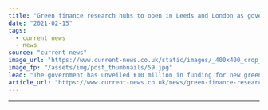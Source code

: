 ```yaml
---
title: "Green finance research hubs to open in Leeds and London as government unveils £10m funding"
date: "2021-02-15"
tags: 
  - current news
  - news
source: "current news"
image_url: "https://www.current-news.co.uk/static/images/_400x400_crop_center-center/Leeds-image-Mark-Stevenson.jpg"
image_fp: "/assets/img/post_thumbnails/59.jpg"
lead: "​The government has unveiled £10 million in funding for new green finance research hubs in a bid to position Leeds and London as “global centres for green finance”."
article_url: "https://www.current-news.co.uk/news/green-finance-research-hubs-to-open-in-leeds-and-london-as-government-unveils-10m-funding?utm_source=rss-feeds&utm_medium=rss&utm_campaign=rss"
---
```


---
